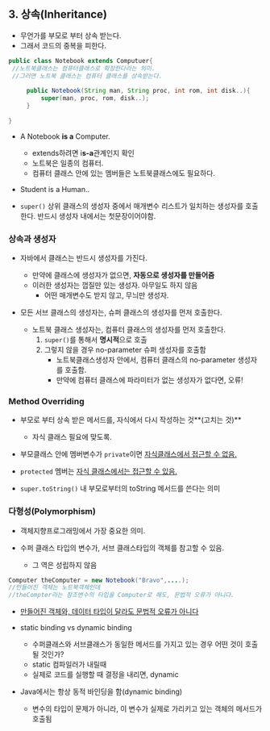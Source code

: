 ## 3. 상속(Inheritance)

- 무언가를 부모로 부터 상속 받는다.
- 그래서 코드의 중복을 피한다.

```java
public class Notebook extends Computuer{
 //노트북클래스는 컴퓨터클래스로 확장한다라는 의미.
 //그러면 노트북 클래스는 컴퓨터 클래스를 상속받는다.
    
     public Notebook(String man, String proc, int rom, int disk..){
         super(man, proc, rom, disk..);
     }
   
}
```

- A Notebook **is a** Computer.
  - extends하려면 i**s-a**관계인지 확인
  - 노트북은 일종의 컴퓨터.
  - 컴퓨터 클래스 안에 있는 멤버들은 노트북클래스에도 필요하다.
- Student is a Human..

- `super()` 상위 클래스의 생성자 중에서 매개변수 리스트가 일치하는 생성자를 호출한다. 반드시 생성자 내에서는 첫문장이어야함.



### 상속과 생성자

- 자바에서 클래스는 반드시 생성자를 가진다.
  - 만약에 클래스에 생성자가 없으면, **자동으로 생성자를 만들어줌**
  - 이러한 생성자는 껍질만 있는 생성자. 아무일도 하지 않음
    - 어떤 매개변수도 받지 않고,  무늬만 생성자.



- 모든 서브 클래스의 생성자는, 슈퍼 클래스의 생성자를 먼저 호출한다.
  - 노트북 클래스 생성자는, 컴퓨터 클래스의 생성자를 먼저 호출한다.
    1. `super()`를 통해서 **명시적**으로 호출
    2. 그렇지 않을 경우 no-parameter  슈퍼 생성자를 호출함
       - 노트북클래스생성자 안에서, 컴퓨터 클래스의 no-parameter 생성자를 호출함. 
       - 만약에 컴퓨터 클래스에 파라미터가 없는 생성자가 없다면, 오류!



### Method Overriding

- 부모로 부터 상속 받은 메서드를, 자식에서 다시 작성하는 것**(고치는 것)**
  - 자식 클래스 필요에 맞도록.

- 부모클래스 안에 멤버변수가 `private`이면 <u>자식클래스에서 접근할 수 없음.</u>

- `protected` 멤버는 <u>자식 클래스에서는 접근할 수 있음.</u>

- `super.toString()` 내 부모로부터의 toString 메서드를 쓴다는 의미



### 다형성(Polymorphism)

- 객체지향프로그래밍에서 가장 중요한 의미.

- 수퍼 클래스 타입의 변수가, 서브 클래스타입의 객체를 참고할 수 있음.
  - 그 역은 성립하지 않음

````java
Computer theComputer = new Notebook("Bravo",....);
//만들어진 객체는 노트북객체인데
//theCompter라는 참조변수의 타입을 Computer로 해도, 문법적 오류가 아니다.
````

- <u>만들어진 객체와, 데이터 타입이 달라도 문법적 오류가 아니다</u>

- static binding vs dynamic binding
  - 수퍼클래스와 서브클래스가 동일한 메서드를 가지고 있는 경우 어떤 것이 호출될 것인가?
  - static 컴파일러가 내릴때
  - 실제로 코드를 실행할 때 결정을 내리면, dynamic
- Java에서는 항상 동적 바인딩을 함(dynamic binding)
  - 변수의 타입이 문제가 아니라, 이 변수가 실제로 가리키고 있는 객체의 메서드가 호출됨